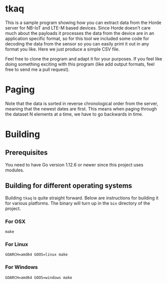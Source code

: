 # tkaq

This is a sample program showing how you can extract data from the
Horde server for NB-IoT and LTE-M based devices.  Since Horde doesn't
care much about the payloads it processes the data from the device are
in an application specific format, so for this tool we included some
code for decoding the data from the sensor so you can easily print it
out in any format you like.  Here we just produce a simple CSV file.

Feel free to clone the program and adapt it for your purposes.  If you
feel like doing something exciting with this program (like add output
formats, feel free to send me a pull request).

# Paging

Note that the data is sorted in reverse chronological order from the
server, meaning that the newest dates are first.  This means when
paging through the dataset N elements at a time, we have to go
backwards in time.

# Building

## Prerequisites

You need to have Go version 1.12.6 or newer since this project uses
modules.

## Building for different operating systems

Building `tkaq` is quite straight forward.  Below are instructions for
building it for various platforms.  The binary will turn up in the
`bin` directory of the project.

### For OSX

    make
	
### For Linux

    GOARCH=amd64 GOOS=linux make	

### For Windows

	GOARCH=amd64 GOOS=windows make
	



